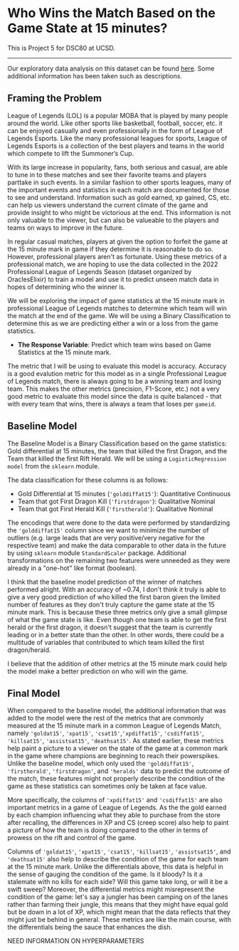 # Who Wins the Match Based on the Game State at 15 minutes?

This is Project 5 for DSC80 at UCSD.

---
Our exploratory data analysis on this dataset can be found [here](https://liang-justin.github.io/professional-lol-leads/). Some additional information has been taken such as descriptions.


## Framing the Problem

League of Legends (LOL) is a popular MOBA that is played by many people around the world. Like other sports like basketball, football, soccer, etc. it can be enjoyed casually and even professionally in the form of League of Legends Esports. Like the many professional leagues for sports, League of Legends Esports is a collection of the best players and teams in the world which compete to lift the Summoner’s Cup.

With its large increase in popularity, fans, both serious and casual, are able to tune in to these matches and see their favorite teams and players parttake in such events. In a similar fashion to other sports leagues, many of the important events and statistics in each match are documented for those to see and understand. Information such as gold earned, xp gained, CS, etc. can help us viewers understand the current climate of the game and provide insight to who might be victorious at the end. This information is not only valuable to the viewer, but can also be valueable to the players and teams on ways to improve in the future.

In regular casual matches, players at given the option to forfeit the game at the 15 minute mark in game if they determine it is reasonable to do so. However, professional players aren't as fortunate. Using these metrics of a professional match, we are hoping to use the data collected in the 2022 Professional League of Legends Season (dataset organized by OraclesElixir) to train a model and use it to predict unseen match data in hopes of determining who the winner is.

We will be exploring the impact of game statistics at the 15 minute mark in professional League of Legends matches to determine which team will win the match at the end of the game. We will be using a Binary Classification to determine this as we are predicting either a win or a loss from the game statistics.

- **The Response Variable**: Predict which team wins based on Game Statistics at the 15 minute mark.

The metric that I will be using to evaluate this model is accuracy. Accuracy is a good evalution metric for this model as in a single Professional League of Legends match, there is always going to be a winning team and losing team. This makes the other metrics (precision, F1-Score, etc.) not a very good metric to evaluate this model since the data is quite balanced - that with every team that wins, there is always a team that loses per `gameid`.

## Baseline Model

The Baseline Model is a Binary Classification based on the game statistics: Gold differential at 15 minutes, the team that killed the first Dragon, and the Team that killed the first Rift Herald. We will be using a `LogisticRegression model` from the `sklearn` module.

The data classification for these columns is as follows:
- Gold Differential at 15 minutes (`'golddiffat15'`): Quantitative Continuous
- Team that got First Dragon Kill (`'firstdragon'`): Qualitative Nominal
- Team that got First Herald Kill (`'firstherald'`): Qualitative Nominal

The encodings that were done to the data were performed by standardizing the `'golddiffat15'` column since we want to minimize the number of outliers (e.g. large leads that are very positive/very negative for the respective team) and make the data comparable to other data in the future by using `sklearn` module `StandardScaler` package. Additional transformations on the remaining two features were unneeded as they were already in a "one-hot" like format (boolean).

I think that the baseline model prediction of the winner of matches performed alright. With an accuracy of ~0.74, I don't think it truly is able to give a very good prediction of who killed the first baron given the limited number of features as they don't truly capture the game state at the 15 minute mark. This is because these three metrics only give a small glimpse of what the game state is like. Even though one team is able to get the first herald or the first dragon, it doesn't suggest that the team is currently leading or in a better state than the other. In other words, there could be a multitude of variables that contributed to which team killed the first dragon/herald.

I believe that the addition of other metrics at the 15 minute mark could help the model make a better prediction on who will win the game.

## Final Model

When compared to the baseline model, the additional information that was added to the model were the rest of the metrics that are commonly measured at the 15 minute mark in a common League of Legends Match, namely `'goldat15'`, `'xpat15'`, `'csat15'`,`'xpdiffat15'`, `'csdiffat15'`, `'killsat15'`, `'assistsat15'`, `'deathsat15'`. As stated earlier, these metrics help paint a picture to a viewer on the state of the game at a common mark in the game where champions are beginning to reach their powerspikes. Unlike the baseline model, which only used the `'golddiffat15'`, `'firstherald'`, `'firstdragon'`, and `'heralds'` data to predict the outcome of the match, these features might not properly describe the condition of the game as these statistics can sometimes only be taken at face value.

More specifically, the columns of `'xpdiffat15'` and `'csdiffat15'` are also important metrics in a game of League of Legends. As the the gold earned by each champion influencing what they able to purchase from the store after recalling, the differences in XP and CS (creep score) also help to paint a picture of how the team is doing compared to the other in terms of prowess on the rift and control of the game.

Columns of `'goldat15'`, `'xpat15'`, `'csat15'`, `'killsat15'`, `'assistsat15'`, and `'deathsat15'` also help to describe the condition of the game for each team at the 15 minute mark. Unlike the differentials above, this data is helpful in the sense of gauging the condition of the game. Is it bloody? Is it a stalemate with no kills for each side? Will this game take long, or will it be a swift sweep? Moreover, the differential metrics might misrepresent the condition of the game: let's say a jungler has been camping on of the lanes rather than farming their jungle, this means that they might have equal gold but be down in a lot of XP, which might mean that the data reflects that they might just be behind in general. These metrics are like the main course, with the differentials being the sauce that enhances the dish. 

NEED INFORMATION ON HYPERPARAMETERS
